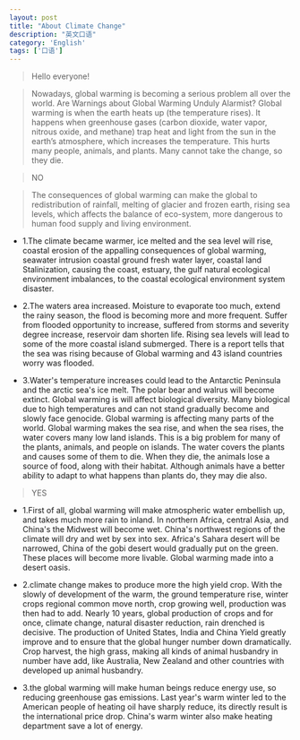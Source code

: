 ```yaml
---
layout: post
title: "About Climate Change"
description: "英文口语"
category: 'English' 
tags: ['口语']
---
```



> Hello everyone!


>  Nowadays, global warming is becoming a serious problem all over the world. Are Warnings about Global Warming Unduly Alarmist? Global warming is when the earth heats up (the temperature rises). It happens when greenhouse gases (carbon dioxide, water vapor, nitrous oxide, and methane) trap heat and light from the sun in the earth’s atmosphere, which increases the temperature. This hurts many people, animals, and plants. Many cannot take the change, so they die.

<!--more-->

> NO

> The consequences of global warming can make the global to redistribution of rainfall, melting of glacier and frozen earth, rising sea levels, which affects the balance of eco-system, more dangerous to human food supply and living environment.

- 1.The climate became warmer, ice melted and the sea level will rise, coastal erosion of the appalling consequences of global warming, seawater intrusion coastal ground fresh water layer, coastal land Stalinization, causing the coast, estuary, the gulf natural ecological environment imbalances, to the coastal ecological environment system disaster.

- 2.The waters area increased. Moisture to evaporate too much, extend the rainy season, the flood is becoming more and more frequent. Suffer from flooded opportunity to increase, suffered from storms and severity degree increase, reservoir dam shorten life. Rising sea levels will lead to some of the more coastal island submerged. There is a report tells that the sea was rising because of Global warming and 43 island countries worry was flooded.

- 3.Water's temperature increases could lead to the Antarctic Peninsula and the arctic sea's ice melt. The polar bear and walrus will become extinct. Global warming is will affect biological diversity. Many biological due to high temperatures and can not stand gradually become and slowly face genocide.
Global warming is affecting many parts of the world. Global warming makes the sea rise, and when the sea rises, the water covers many low land islands. This is a big problem for many of the plants, animals, and people on islands. The water covers the plants and causes some of them to die. When they die, the animals lose a source of food, along with their habitat. Although animals have a better ability to adapt to what happens than plants do, they may die also. 

> YES

- 1.First of all, global warming will make atmospheric water embellish up, and takes much more rain to inland. In northern Africa, central Asia, and China's the Midwest will become wet. China's northwest regions of the climate will dry and wet by sex into sex. Africa's Sahara desert will be narrowed, China of the gobi desert would gradually put on the green. These places will become more livable. Global warming made into a desert oasis.

- 2.climate change makes to produce more the high yield crop. With the slowly of development of the warm, the ground temperature rise, winter crops regional common move north, crop growing well, production was then had to add. Nearly 10 years, global production of crops and for once, climate change, natural disaster reduction, rain drenched is decisive. The production of United States, India and China Yield greatly improve and to ensure that the global hunger number down dramatically. Crop harvest, the high grass, making all kinds of animal husbandry in number have add, like Australia, New Zealand and other countries with developed up animal husbandry.

- 3.the global warming will make human beings reduce energy use, so reducing greenhouse gas emissions. Last year's warm winter led to the American people of heating oil have sharply reduce, its directly result is the international price drop. China's warm winter also make heating department save a lot of energy.


